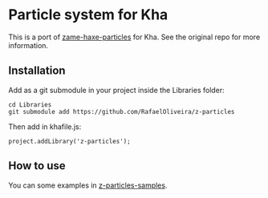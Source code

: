 # Particle system for Kha

This is a port of [zame-haxe-particles](https://github.com/restorer/zame-haxe-particles) for Kha. See the original repo for more information.  
## Installation
Add as a git submodule in your project inside the Libraries folder:
```
cd Libraries
git submodule add https://github.com/RafaelOliveira/z-particles
```
Then add in khafile.js:
```
project.addLibrary('z-particles');
```
## How to use
You can some examples in [z-particles-samples](https://github.com/RafaelOliveira/z-particles-samples).
